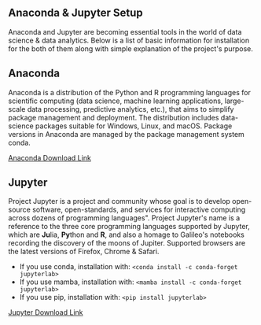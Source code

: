 ## Anaconda & Jupyter Setup

Anaconda and Jupyter are becoming essential tools in the world of data science & data analytics. Below is a list of basic information for installation for the both of them along with simple explanation of the project's purpose.

## Anaconda

Anaconda is a distribution of the Python and R programming languages for scientific computing (data science, machine learning applications, large-scale data processing, predictive analytics, etc.), that aims to simplify package management and deployment. The distribution includes data-science packages suitable for Windows, Linux, and macOS. Package versions in Anaconda are managed by the package management system conda.

[Anaconda Download Link](https://www.anaconda.com/products/individual-b)

## Jupyter

Project Jupyter is a project and community whose goal is to develop open-source software, open-standards, and services for interactive computing across dozens of programming languages". Project Jupyter's name is a reference to the three core programming languages supported by Jupyter, which are **Ju**lia, **Py**thon and **R**, and also a homage to Galileo's notebooks recording the discovery of the moons of Jupiter. Supported browsers are the latest versions of Firefox, Chrome & Safari.

* If you use conda, installation with:
`<conda install -c conda-forget jupyterlab>`
* If you use mamba, installation with:
`<mamba install -c conda-forget jupyterlab>`
* If you use pip, installation with:
`<pip install jupyterlab>`

[Jupyter Download Link](https://jupyter.org/)
